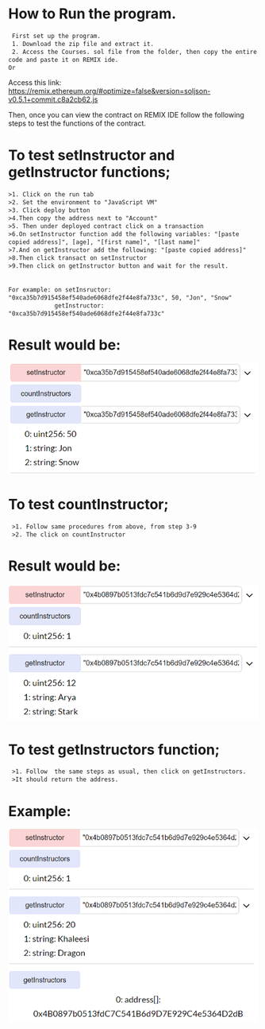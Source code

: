 
#  How to Run the program. 
     First set up the program. 
     1. Download the zip file and extract it.
     2. Access the Courses. sol file from the folder, then copy the entire code and paste it on REMIX ide.
    Or    
   Access this link: https://remix.ethereum.org/#optimize=false&version=soljson-v0.5.1+commit.c8a2cb62.js

Then, once you can view the contract on REMIX IDE follow the following steps to test the functions of the contract.

# To test setInstructor and getInstructor functions;
    >1. Click on the run tab
    >2. Set the environment to "JavaScript VM"
    >3. Click deploy button
    >4.Then copy the address next to "Account"
    >5. Then under deployed contract click on a transaction
    >6.On setInstructor function add the following variables: "[paste copied address]", [age], "[first name]", "[last name]"
    >7.And on getInstructor add the following: "[paste copied address]"
    >8.Then click transact on setInstructor
    >9.Then click on getInstructor button and wait for the result.
    

    For example: on setInsructor: "0xca35b7d915458ef540ade6068dfe2f44e8fa733c", 50, "Jon", "Snow"
                 getInstructor: "0xca35b7d915458ef540ade6068dfe2f44e8fa733c"
             
 # Result would be:
 ![image](https://github.com/Dilianny/BlockchainHW4/blob/master/HW4%20images/getInstructor.PNG)
 
 # To test countInstructor;
     >1. Follow same procedures from above, from step 3-9
     >2. The click on countInstructor
 
# Result would be: 
 ![image](https://github.com/Dilianny/BlockchainHW4/blob/master/HW4%20images/countInstructor.PNG)
 
 # To test getInstructors function;
     >1. Follow  the same steps as usual, then click on getInstructors.
     >It should return the address.

 # Example: 
 ![image](https://github.com/Dilianny/BlockchainHW4/blob/master/HW4%20images/getInstructors.PNG)
 
 





